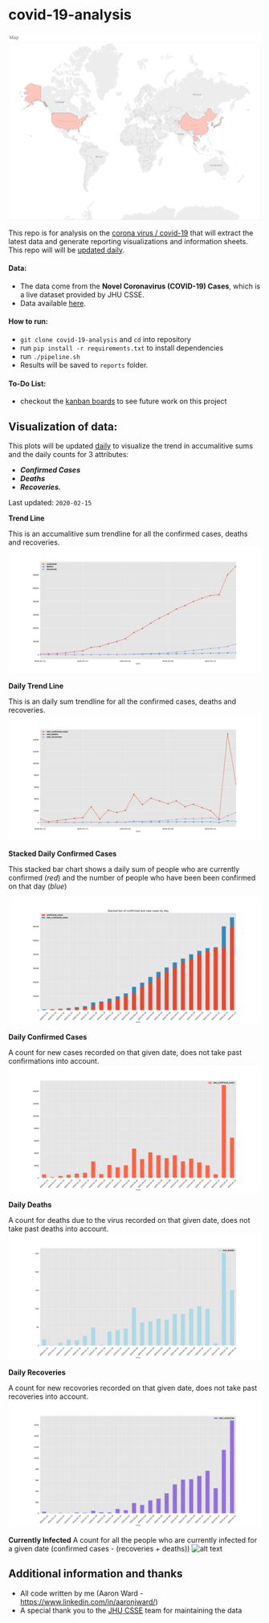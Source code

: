 # covid-19-analysis

![alt text](https://github.com/AaronWard/coronavirus-analysis/blob/master/tableau/spread.gif "Spread of coronavirus 22nd to 29th")

This repo is for analysis on the [corona virus / covid-19](https://www.who.int/health-topics/coronavirus) that will extract the latest data and generate reporting visualizations and information sheets. This repo will will be <u>updated daily</u>.

#### Data:
- The data come from the **Novel Coronavirus (COVID-19) Cases**, which is a live dataset provided by JHU CSSE. 
- Data available [here](https://github.com/CSSEGISandData/2019-nCoV).

#### How to run:
- `git clone covid-19-analysis` and `cd` into repository
- run `pip install -r requirements.txt` to install dependencies
- run `./pipeline.sh`
- Results will be saved to `reports` folder. 

#### To-Do List:

- checkout the [kanban boards](https://github.com/AaronWard/covid-19-analysis/projects) to see future work on this project

## Visualization of data:

This plots will be updated <u>daily</u> to visualize the trend in accumalitive sums and the daily counts for 3 attributes: 
- **<i>Confirmed Cases</i>**
- **<i>Deaths</i>**
- **<i>Recoveries.</i>**

Last updated: `2020-02-15`

**Trend Line**

This is an accumalitive sum trendline for all the confirmed cases, deaths and recoveries.
![alt text](./reports/images/confirmed_trendline.jpg)

**Daily Trend Line**

This is an daily sum trendline for all the confirmed cases, deaths and recoveries.
![alt text](./reports/images/new_confirmed_cases_trendline.jpg)

**Stacked Daily Confirmed Cases**

This stacked bar chart shows a daily sum of people who are currently confirmed (<i>red</i>) and the number of people who have been been confirmed on that day (<i>blue</i>)

![alt text](./reports/images/confirmed_cases_stacked_bar.jpg "Number of people actually with the virus for each day")


**Daily Confirmed Cases**

A count for new cases recorded on that given date, does not take past confirmations into account. 
![alt text](./reports/images/new_confirmed_cases_bar.jpg)

**Daily Deaths**

A count for deaths due to the virus recorded on that given date, does not take past deaths into account. 
![alt text](./reports/images/new_deaths_bar.jpg)

**Daily Recoveries**

A count for new recovories recorded on that given date, does not take past recoveries into account. 
![alt text](./reports/images/new_recoveries_bar.jpg)

**Currently Infected**
A count for all the people who are currently infected for a given date (confirmed cases - (recoveries + deaths))
![alt text](./reports/images/currently_infected.jpg)


## Additional information and thanks
- All code written by me (Aaron Ward  - https://www.linkedin.com/in/aaronjward/)
- A special thank you to the [JHU CSSE](https://systems.jhu.edu/) team for maintaining the data